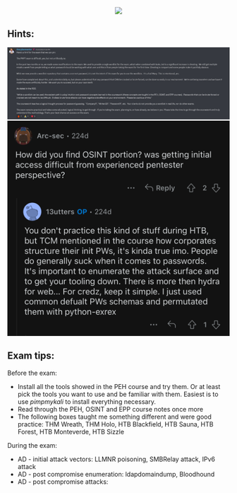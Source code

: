 
<p align="center">
  <img src="https://certifications.tcm-sec.com/wp-content/uploads/2021/09/pnpt-new.png" />
</p>

## Hints:
![](images/IMG_0576.jpg)
![](images/IMG_0597.png)
## Exam tips:

Before the exam:

- Install all the tools showed in the PEH course and try them. Or at least pick the tools you want to use and be familiar with them. Easiest is to use *pimpmykali* to install everything necessary.
- Read through the PEH, OSINT and EPP course notes once more
- The following boxes taught me something different and were good practice: THM Wreath, THM Holo, HTB Blackfield, HTB Sauna, HTB Forest, HTB Monteverde, HTB Sizzle

During the exam:

- AD - initial attack vectors: LLMNR poisoning, SMBRelay attack, IPv6 attack
- AD - post compromise enumeration: ldapdomaindump, Bloodhound
- AD - post compromise attacks: 